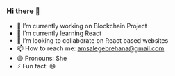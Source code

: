 ### Hi there 👋
- 🔭 I’m currently working on Blockchain Project
- 🌱 I’m currently learning React
- 👯 I’m looking to collaborate on React based websites
- 📫 How to reach me: amsalegebrehana@gmail.com
- 😄 Pronouns: She
- ⚡ Fun fact: 😄 

<!--
**Amsalegebrehana/Amsalegebrehana** is a ✨ _special_ ✨ repository because its `README.md` (this file) appears on your GitHub profile.



-->
